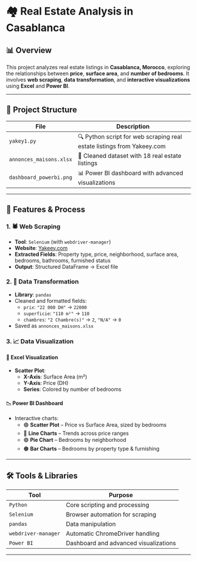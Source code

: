 # 🏘️ Real Estate Analysis in Casablanca

## 📊 Overview  
This project analyzes real estate listings in **Casablanca, Morocco**, exploring the relationships between **price**, **surface area**, and **number of bedrooms**. It involves **web scraping**, **data transformation**, and **interactive visualizations** using **Excel** and **Power BI**.

---

## 📁 Project Structure

| File | Description |
|------|-------------|
| `yakey1.py` | 🔍 Python script for web scraping real estate listings from Yakeey.com |
| `annonces_maisons.xlsx` | 📄 Cleaned dataset with 18 real estate listings |
| `dashboard_powerbi.png` | 📊 Power BI dashboard with advanced visualizations |

---

## 🧪 Features & Process

### 1. 🕷️ Web Scraping
- **Tool**: `Selenium` (with `webdriver-manager`)
- **Website**: [Yakeey.com](https://www.yakeey.com)
- **Extracted Fields**: Property type, price, neighborhood, surface area, bedrooms, bathrooms, furnished status
- **Output**: Structured DataFrame → Excel file

### 2. 🔧 Data Transformation
- **Library**: `pandas`
- Cleaned and formatted fields:
  - `prix`: `"22 000 DH"` → `22000`
  - `superficie`: `"110 m²"` → `110`
  - `chambres`: `"2 Chambre(s)"` → `2`, `"N/A"` → `0`
- Saved as `annonces_maisons.xlsx`

### 3. 📈 Data Visualization

#### 🧮 Excel Visualization
- **Scatter Plot**:  
  - **X-Axis**: Surface Area (m²)  
  - **Y-Axis**: Price (DH)  
  - **Series**: Colored by number of bedrooms

#### 📉 Power BI Dashboard
- Interactive charts:
  - 🟢 **Scatter Plot** – Price vs Surface Area, sized by bedrooms
  - 🔵 **Line Charts** – Trends across price ranges
  - 🟣 **Pie Chart** – Bedrooms by neighborhood
  - 🟠 **Bar Charts** – Bedrooms by property type & furnishing

---

## 🛠️ Tools & Libraries

| Tool | Purpose |
|------|---------|
| `Python` | Core scripting and processing |
| `Selenium` | Browser automation for scraping |
| `pandas` | Data manipulation |
| `webdriver-manager` | Automatic ChromeDriver handling |
| `Power BI` | Dashboard and advanced visualizations |

---

